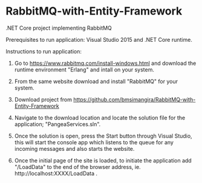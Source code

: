 # RabbitMQ-with-Entity-Framework
.NET Core project implementing RabbitMQ

Prerequisites to run application: Visual Studio 2015 and .NET Core runtime.

Instructions to run application:

1) Go to https://www.rabbitmq.com/install-windows.html and download the runtime environment "Erlang" and intall on your system.

2) From the same website download and install "RabbitMQ" for your system.

3) Download project from https://github.com/bmsimangira/RabbitMQ-with-Entity-Framework

4) Navigate to the download location and locate the solution file for the application; "PangeaServices.sln".

5) Once the solution is open, press the Start button through Visual Studio, this will start the console app which listens to the queue for any incoming messages and also starts the website.

6) Once the initial page of the site is loaded, to initiate the application add "/LoadData" to the end of the browser address, ie.  http://localhost:XXXX/LoadData .
